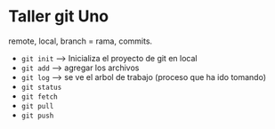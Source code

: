 # Taller git Uno

remote, local, branch = rama, commits.

* `git init` --> Inicializa el proyecto de git en local
* `git add` --> agregar los archivos
* `git log` --> se ve el arbol de trabajo (proceso que ha ido tomando)
* `git status`
* `git fetch`
* `git pull`
* `git push`